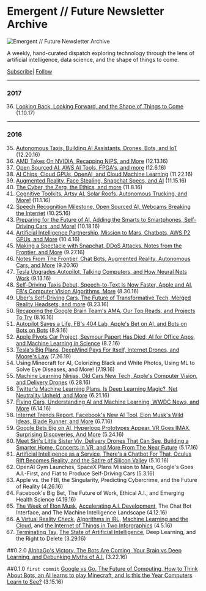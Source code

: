 # Emergent // Future Newsletter Archive
![Emergent // Future Newsletter Archive](http://blog.algorithmia.com/wp-content/uploads/2016/08/emergent-future-uber-intel.png)

A weekly, hand-curated dispatch exploring technology through the lens of artificial intelligence, data science, and the shape of things to come.

[Subscribe](http://blog.algorithmia.com/emergent-future-newsletter/)| [Follow](https://twitter.com/emergentfuture)

---

### 2017
36. [Looking Back, Looking Forward, and the Shape of Things to Come](http://blog.algorithmia.com/emergent-future-looking-back-looking-forward-shape-things-come/) (1.10.17)

---

### 2016

35. [Autonomous Taxis, Building AI Assistants, Drones, Bots, and IoT](http://blog.algorithmia.com/emergent-future-autonomous-taxis-building-ai-assistants-drones-bots-iot/) (12.20.16)
34. [AMD Takes On NVIDIA, Recapping NIPS, and More](http://blog.algorithmia.com/emergent-future-open-sourced-ai-aws-ai-tools-fpgas-and-more/) (12.13.16)
33. [Open Sourced AI, AWS AI Tools, FPGA's, and more](http://blog.algorithmia.com/emergent-future-ai-chips-cloud-gpus-openai-cloud-machine-learning/) (12.6.16)
32. [AI Chips, Cloud GPUs, OpenAI, and Cloud Machine Learning](http://blog.algorithmia.com/emergent-future-weekly-augmented-reality-face-stealing-snapchat-specs-ai/) (11.22.16)
31. [Augmented Reality, Face Stealing, Snapchat Specs, and AI](http://blog.algorithmia.com/emergent-future-weekly-augmented-reality-face-stealing-snapchat-specs-ai/) (11.15.16)
30. [The Cyber, the Zerg, the Ethics, and more](http://blog.algorithmia.com/emergent-future-weekly-cyber-zerg-ethics/) (11.8.16)
29. [Cognitive Toolkits, Artsy AI, Solar Roofs, Autonomous Trucking, and More!](http://blog.algorithmia.com/emergent-future-cognitive-toolkits-artsy-ai-solar-roofs-autonomous-trucking/) (11.1.16)
28. [Speech Recognition Milestone, Open Sourced AI, Webcams Breaking the Internet](http://blog.algorithmia.com/emergent-future-speech-recognition-milestone-open-sourced-ai-webcams-breaking-internet/) (10.25.16)
27. [Preparing for the Future of AI, Adding the Smarts to Smartphones, Self-Driving Cars, and More!](http://blog.algorithmia.com/emergent-future-weekly-preparing-future-ai-adding-smarts-smartphones-self-driving-cars/) (10.18.16)
26. [Artificial Intelligence Partnership, Mission to Mars, Chatbots, AWS P2 GPUs, and More](http://blog.algorithmia.com/emergent-future-weekly-artificial-intelligence-partnership-mission-mars-chatbots-aws-p2-gpus/) (10.4.16)
25. [Making a Spectacle with Snapchat, DDoS Attacks, Notes from the Frontier, and More](http://blog.algorithmia.com/emergent-future-snapchat-spectacles-ddos-attacks-notes-frontier/) (9.27.16)
24. [Notes From The Frontier, Chat Bots, Augmented Reality, Autonomous Cars, and More](http://blog.algorithmia.com/emergent-future-weekly-notes-frontier-chat-bots-augmented-reality-autonomous-cars/) (9.20.16)
23. [Tesla Upgrades Autopilot, Talking Computers, and How Neural Nets Work](http://blog.algorithmia.com/emergent-future-tesla-upgrades-autopilot-talking-computers-how-neural-nets-work/) (9.13.16)
22. [Self-Driving Taxis Debut, Speech-to-Text Is Now Faster, Apple and AI, FB's Computer Vision Algorithms, More](http://blog.algorithmia.com/emergent-future-weekly-self-driving-taxis-debut-speech-to-text-is-now-faster-apple-and-ai-fbs-computer-vision-algorithms-and-more/) (8.30.16)
21. [Uber's Self-Driving Cars, The Future of Transformative Tech, Merged Reality Headsets, and more](http://blog.algorithmia.com/emergent-future-weekly-self-driving-ubers-future-tech-merged-reality/) (8.23.16)
20. [Recapping the Google Brain Team's AMA, Our Top Reads, and Projects To Try](http://blog.algorithmia.com/recapping-google-brain-teams-reddit-ama/) (8.16.16)
19. [Autopilot Saves a Life, FB's 404 Lab, Apple's Bet on AI, and Bots on Bots on Bots](http://blog.algorithmia.com/emergent-future-news-tesla-autopilot-saves-life-fbs-404-lab-apples-bet-ai-bots-bots-bots/) (8.9.16)
18. [Apple Pivots Car Project, Seymour Papert Has Died, AI for Office Apps, and Machine Learning in Science](http://blog.algorithmia.com/apple-pivots-car-seymour-papert-died-ai-office/) (8.2.16)
17. [Tesla's Big Plans, DeepMind Pays For Itself, Internet Drones, and Moore's Law](http://blog.algorithmia.com/teslas-big-plans-deepmind-pays-internet-drones-moores-law/) (7.26.19)
16. Using Minecraft for AI, Colorizing Black and White Photos, Using ML to Solve Eye Diseases, and More! (7.19.16)
15. [Machine Learning Ninjas, Old Cars New Tech, Apple's Computer Vision, and Delivery Drones](http://blog.algorithmia.com/machine-learning-ninjas-autonomous-cars-computer-vision-delivery-drones/) (6.28.16)
14. [Twitter's Machine Learning Plans, Is Deep Learning Magic?, Net Neutrality Upheld, and More](http://blog.algorithmia.com/twitters-machine-learning-plans-deep-learning-magic-net-neutrality-upheld/) (6.21.16)
13. [Flying Cars, Understanding AI and Machine Learning, WWDC News, and More](http://blog.algorithmia.com/emergent-future-report-flying-cars-understanding-ai-wwdc-news/) (6.14.16)
12. [Internet Trends Report, Facebook's New AI Tool, Elon Musk's Wild Ideas, Blade Runner, and More](http://blog.algorithmia.com/emergent-future-report-internet-trends-report-facebooks-ai-tool-elon-musk-blade-runner/) (6.7.16)
11. [Google Bets Big on AI, Hyperloop Prototypes Appear, VR Goes IMAX, Surprising Discoveries, And More](http://blog.algorithmia.com/google-bets-big-ai-hyperloop-prototypes-appear-vr-goes-imax-surprising-discoveries/) (5.24.16)
10. [Meet Siri's Little Sister Viv, Delivery Drones That Can See, Building a Smarter Home, Concerts in VR, and More From The Near Future](http://blog.algorithmia.com/weekly-tech-news-roundup-viv-delivery-drones-smart-homes/) (5.17.16)
9. [Artificial Intelligence as a Service, There's a Chatbot For That, Oculus Rift Becomes Reality, and the Satire of Silicon Valley](http://blog.algorithmia.com/weekly-tech-news-roundup-ai-service-chatbots-oculus-rift-silicon-valley/) (5.10.16)
8. OpenAI Gym Launches, SpaceX Plans Mission to Mars, Google's Goes A.I.-First, and Fiat to Produce Self-Driving Cars (5.3.16)
7. Apple vs. the FBI, the Singularity, Predicting Cybercrime, and the Future of Reality (4.26.16)
6. Facebook's Big Bet, The Future of Work, Ethical A.I., and Emerging Health Science (4.19.16)
5. [The Week of Elon Musk](http://blog.algorithmia.com/recapping-elon-musks-wild-week/), [Accelerating A.I. Development](http://blog.algorithmia.com/accelerating-artificial-intelligence-development/), The Chat Bot Interface, and The Machine Intelligence Landscape (4.12.16)
4. [A Virtual Reality Check](http://blog.algorithmia.com/virtual-reality-check/), [Algorithms in IRL](http://blog.algorithmia.com/infographic-what-are-algorithms/), [Machine Learning and the Cloud](http://blog.algorithmia.com/machine-learning-cloud-goes-mainstream/), and [the Internet of Things in Two Inforgraphics](http://blog.algorithmia.com/2016-internet-of-things-landscape/) (4.5.16)
3. [Terminating Tay](http://blog.algorithmia.com/terminating-tay-the-microsoft-ai/), [The State of Artificial Intelligence](http://blog.algorithmia.com/artificial-intelligence-deep-learning-arms-race-control-techs-future/), Deep Learning, and the Right to Delete (3.29.16) 

##0.2.0
[AlphaGo's Victory, The Bots Are Coming, Your Brain vs Deep Learning, and Debunking Myths of A.I.](http://blog.algorithmia.com/the-historic-alphago-victory-emergent-future/) (3.22.16)

##0.1.0 `first commit` 
[Google vs Go, The Future of Computing, How to Think About Bots, an AI learns to play Minecraft, and Is this the Year Computers Learn to See?](http://blog.algorithmia.com/emergent-future-and-the-shape-of-things-to-come/) (3.15.16)